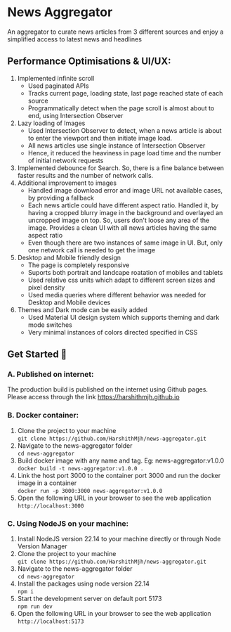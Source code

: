 # News Aggregator

An aggregator to curate news articles from 3 different sources and enjoy a simplified access to latest news and headlines

## Performance Optimisations & UI/UX:

1. Implemented infinite scroll
   - Used paginated APIs
   - Tracks current page, loading state, last page reached state of each source
   - Programmatically detect when the page scroll is almost about to end, using Intersection Observer
2. Lazy loading of Images
   - Used Intersection Observer to detect, when a news article is about to enter the viewport and then initiate image load.
   - All news articles use single instance of Intersection Observer
   - Hence, it reduced the heaviness in page load time and the number of initial network requests
3. Implemented debounce for Search. So, there is a fine balance between faster results and the number of network calls.
4. Additional improvement to images
   - Handled image download error and image URL not available cases, by providing a fallback
   - Each news article could have different aspect ratio. Handled it, by having a cropped blurry image in the background and overlayed an uncropped image on top. So, users don't loose any area of the image. Provides a clean UI with all news articles having the same aspect ratio
   - Even though there are two instances of same image in UI. But, only one network call is needed to get the image
5. Desktop and Mobile friendly design
   - The page is completely responsive
   - Suports both portrait and landcape roatation of mobiles and tablets
   - Used relative css units which adapt to different screen sizes and pixel density
   - Used media queries where different behavior was needed for Desktop and Mobile devices
6. Themes and Dark mode can be easily added
   - Used Material UI design system which supports theming and dark mode switches
   - Very minimal instances of colors directed specified in CSS

## Get Started 🚀

### A. Published on internet:

The production build is published on the internet using Github pages. Please access through the link https://harshithmjh.github.io

### B. Docker container:

1. Clone the project to your machine  
   `git clone https://github.com/HarshithMjh/news-aggregator.git`
2. Navigate to the news-aggregator folder  
   `cd news-aggregator`
3. Build docker image with any name and tag. Eg: news-aggregator:v1.0.0  
   `docker build -t news-aggregator:v1.0.0 .`
4. Link the host port 3000 to the container port 3000 and run the docker image in a container  
   `docker run -p 3000:3000 news-aggregator:v1.0.0`
5. Open the following URL in your browser to see the web application  
   `http://localhost:3000`

### C. Using NodeJS on your machine:

1. Install NodeJS version 22.14 to your machine directly or through Node Version Manager
2. Clone the project to your machine  
   `git clone https://github.com/HarshithMjh/news-aggregator.git`
3. Navigate to the news-aggregator folder  
   `cd news-aggregator`
4. Install the packages using node version 22.14  
   `npm i`
5. Start the development server on default port 5173  
   `npm run dev`
6. Open the following URL in your browser to see the web application  
   `http://localhost:5173`
